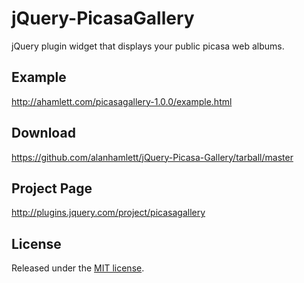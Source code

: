 jQuery-PicasaGallery
====================

jQuery plugin widget that displays your public picasa web albums.

Example
-------

http://ahamlett.com/picasagallery-1.0.0/example.html

Download
--------

https://github.com/alanhamlett/jQuery-Picasa-Gallery/tarball/master

Project Page
------------

http://plugins.jquery.com/project/picasagallery

License
-------

Released under the [MIT license](http://www.opensource.org/licenses/mit-license.php).


